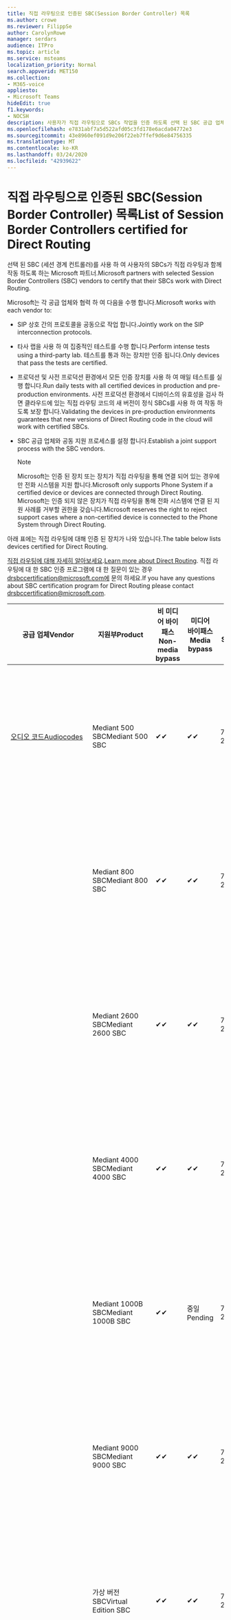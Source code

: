 ```yaml
---
title: 직접 라우팅으로 인증된 SBC(Session Border Controller) 목록
ms.author: crowe
ms.reviewer: FilippSe
author: CarolynRowe
manager: serdars
audience: ITPro
ms.topic: article
ms.service: msteams
localization_priority: Normal
search.appverid: MET150
ms.collection:
- M365-voice
appliesto:
- Microsoft Teams
hideEdit: true
f1.keywords:
- NOCSH
description: 사용자가 직접 라우팅으로 SBCs 작업을 인증 하도록 선택 된 SBC 공급 업체와의 협력 파트너.
ms.openlocfilehash: e7831abf7a5d522afd05c3fd178e6acda04772e3
ms.sourcegitcommit: 43e8960ef091d9e206f22eb7ffef9d6e84756335
ms.translationtype: MT
ms.contentlocale: ko-KR
ms.lasthandoff: 03/24/2020
ms.locfileid: "42939622"
---
```

# <a name="list-of-session-border-controllers-certified-for-direct-routing"></a><span data-ttu-id="1e2c2-103">직접 라우팅으로 인증된 SBC(Session Border Controller) 목록</span><span class="sxs-lookup"><span data-stu-id="1e2c2-103">List of Session Border Controllers certified for Direct Routing</span></span>

<span data-ttu-id="1e2c2-104">선택 된 SBC (세션 경계 컨트롤러)를 사용 하 여 사용자의 SBCs가 직접 라우팅과 함께 작동 하도록 하는 Microsoft 파트너.</span><span class="sxs-lookup"><span data-stu-id="1e2c2-104">Microsoft partners with selected Session Border Controllers (SBC) vendors to certify that their SBCs work with Direct Routing.</span></span> 

<span data-ttu-id="1e2c2-105">Microsoft는 각 공급 업체와 협력 하 여 다음을 수행 합니다.</span><span class="sxs-lookup"><span data-stu-id="1e2c2-105">Microsoft works with each vendor to:</span></span> 

- <span data-ttu-id="1e2c2-106">SIP 상호 간의 프로토콜을 공동으로 작업 합니다.</span><span class="sxs-lookup"><span data-stu-id="1e2c2-106">Jointly work on the SIP interconnection protocols.</span></span>
- <span data-ttu-id="1e2c2-107">타사 랩을 사용 하 여 집중적인 테스트를 수행 합니다.</span><span class="sxs-lookup"><span data-stu-id="1e2c2-107">Perform intense tests using a third-party lab.</span></span> <span data-ttu-id="1e2c2-108">테스트를 통과 하는 장치만 인증 됩니다.</span><span class="sxs-lookup"><span data-stu-id="1e2c2-108">Only devices that pass the tests are certified.</span></span> 
- <span data-ttu-id="1e2c2-109">프로덕션 및 사전 프로덕션 환경에서 모든 인증 장치를 사용 하 여 매일 테스트를 실행 합니다.</span><span class="sxs-lookup"><span data-stu-id="1e2c2-109">Run daily tests with all certified devices in production and pre-production environments.</span></span> <span data-ttu-id="1e2c2-110">사전 프로덕션 환경에서 디바이스의 유효성을 검사 하면 클라우드에 있는 직접 라우팅 코드의 새 버전이 정식 SBCs를 사용 하 여 작동 하도록 보장 합니다.</span><span class="sxs-lookup"><span data-stu-id="1e2c2-110">Validating the devices in pre-production environments guarantees that new versions of Direct Routing code in the cloud will work with certified SBCs.</span></span> 
- <span data-ttu-id="1e2c2-111">SBC 공급 업체와 공동 지원 프로세스를 설정 합니다.</span><span class="sxs-lookup"><span data-stu-id="1e2c2-111">Establish a joint support process with the SBC vendors.</span></span>


  > [!NOTE]
  > <span data-ttu-id="1e2c2-112">Microsoft는 인증 된 장치 또는 장치가 직접 라우팅을 통해 연결 되어 있는 경우에만 전화 시스템을 지원 합니다.</span><span class="sxs-lookup"><span data-stu-id="1e2c2-112">Microsoft only supports Phone System if a certified device or devices are connected through Direct Routing.</span></span> <span data-ttu-id="1e2c2-113">Microsoft는 인증 되지 않은 장치가 직접 라우팅을 통해 전화 시스템에 연결 된 지원 사례를 거부할 권한을 갖습니다.</span><span class="sxs-lookup"><span data-stu-id="1e2c2-113">Microsoft reserves the right to reject support cases where a non-certified device is connected to the Phone System through Direct Routing.</span></span> 

<span data-ttu-id="1e2c2-114">아래 표에는 직접 라우팅에 대해 인증 된 장치가 나와 있습니다.</span><span class="sxs-lookup"><span data-stu-id="1e2c2-114">The table below lists devices certified for Direct Routing.</span></span> 

<span data-ttu-id="1e2c2-115">[직접 라우팅에 대해 자세히 알아보세요](https://aka.ms/dr).</span><span class="sxs-lookup"><span data-stu-id="1e2c2-115">[Learn more about Direct Routing](https://aka.ms/dr).</span></span> <span data-ttu-id="1e2c2-116">직접 라우팅에 대 한 SBC 인증 프로그램에 대 한 질문이 있는 경우 drsbccertification@microsoft.com에 문의 하세요.</span><span class="sxs-lookup"><span data-stu-id="1e2c2-116">If you have any questions about SBC certification program for Direct Routing please contact drsbccertification@microsoft.com.</span></span>


|                                                       <span data-ttu-id="1e2c2-117">공급 업체</span><span class="sxs-lookup"><span data-stu-id="1e2c2-117">Vendor</span></span>                                                        |       <span data-ttu-id="1e2c2-118">지원부</span><span class="sxs-lookup"><span data-stu-id="1e2c2-118">Product</span></span>       | <span data-ttu-id="1e2c2-119">비 미디어 바이패스</span><span class="sxs-lookup"><span data-stu-id="1e2c2-119">Non-media bypass</span></span> | <span data-ttu-id="1e2c2-120">미디어 바이패스</span><span class="sxs-lookup"><span data-stu-id="1e2c2-120">Media bypass</span></span> | <span data-ttu-id="1e2c2-121">소프트웨어 버전</span><span class="sxs-lookup"><span data-stu-id="1e2c2-121">Software version</span></span> | <span data-ttu-id="1e2c2-122">E911 공급자를 사용 하 여 유효성 검사</span><span class="sxs-lookup"><span data-stu-id="1e2c2-122">Validated with E911 providers</span></span> | <span data-ttu-id="1e2c2-123">ELIN 가능</span><span class="sxs-lookup"><span data-stu-id="1e2c2-123">ELIN capable</span></span>
|---------------------------------------------------------------------------------------------------------------------|---------------------|------------------|--------------|------------------|-----------------|------------------|
| [<span data-ttu-id="1e2c2-124">오디오 코드</span><span class="sxs-lookup"><span data-stu-id="1e2c2-124">Audiocodes</span></span>](https://www.audiocodes.com/solutions-products/products/products-for-microsoft-365/direct-routing-for-microsoft-teams) |   <span data-ttu-id="1e2c2-125">Mediant 500 SBC</span><span class="sxs-lookup"><span data-stu-id="1e2c2-125">Mediant 500 SBC</span></span>   |     <span data-ttu-id="1e2c2-126">&#10004;</span><span class="sxs-lookup"><span data-stu-id="1e2c2-126">&#10004;</span></span>     |   <span data-ttu-id="1e2c2-127">&#10004;</span><span class="sxs-lookup"><span data-stu-id="1e2c2-127">&#10004;</span></span>    |  <span data-ttu-id="1e2c2-128">7.20 a. 250</span><span class="sxs-lookup"><span data-stu-id="1e2c2-128">7.20A.250</span></span>   | <ul> <li> [<span data-ttu-id="1e2c2-129">대역폭 동적 위치 라우팅</span><span class="sxs-lookup"><span data-stu-id="1e2c2-129">Bandwidth Dynamic Location Routing</span></span>](https://www.bandwidth.com/partners/microsoft-teams-direct-routing) </li> <li><span data-ttu-id="1e2c2-130">Intrado</span><span class="sxs-lookup"><span data-stu-id="1e2c2-130">Intrado ERS</span></span> </li> <li><span data-ttu-id="1e2c2-131">Intrado</span><span class="sxs-lookup"><span data-stu-id="1e2c2-131">Intrado EGW</span></span></li> <li> <span data-ttu-id="1e2c2-132">빨강 하늘 가로 이동성</span><span class="sxs-lookup"><span data-stu-id="1e2c2-132">Red Sky Horizon Mobility</span></span> </li>  </ul> |  <span data-ttu-id="1e2c2-133">&#10004;</span><span class="sxs-lookup"><span data-stu-id="1e2c2-133">&#10004;</span></span>  |
|                                                                                                                     |   <span data-ttu-id="1e2c2-134">Mediant 800 SBC</span><span class="sxs-lookup"><span data-stu-id="1e2c2-134">Mediant 800 SBC</span></span>   |     <span data-ttu-id="1e2c2-135">&#10004;</span><span class="sxs-lookup"><span data-stu-id="1e2c2-135">&#10004;</span></span>     |   <span data-ttu-id="1e2c2-136">&#10004;</span><span class="sxs-lookup"><span data-stu-id="1e2c2-136">&#10004;</span></span>     |  <span data-ttu-id="1e2c2-137">7.20 a. 250</span><span class="sxs-lookup"><span data-stu-id="1e2c2-137">7.20A.250</span></span>   | <ul> <li> [<span data-ttu-id="1e2c2-138">대역폭 동적 위치 라우팅</span><span class="sxs-lookup"><span data-stu-id="1e2c2-138">Bandwidth Dynamic Location Routing</span></span>](https://www.bandwidth.com/partners/microsoft-teams-direct-routing) </li> <li><span data-ttu-id="1e2c2-139">Intrado</span><span class="sxs-lookup"><span data-stu-id="1e2c2-139">Intrado ERS</span></span> </li> <li><span data-ttu-id="1e2c2-140">Intrado</span><span class="sxs-lookup"><span data-stu-id="1e2c2-140">Intrado EGW</span></span></li> <li> <span data-ttu-id="1e2c2-141">빨강 하늘 가로 이동성</span><span class="sxs-lookup"><span data-stu-id="1e2c2-141">Red Sky Horizon Mobility</span></span> </li>  </ul>  |  <span data-ttu-id="1e2c2-142">&#10004;</span><span class="sxs-lookup"><span data-stu-id="1e2c2-142">&#10004;</span></span>  |
|                                                                                                                     |  <span data-ttu-id="1e2c2-143">Mediant 2600 SBC</span><span class="sxs-lookup"><span data-stu-id="1e2c2-143">Mediant 2600 SBC</span></span>   |     <span data-ttu-id="1e2c2-144">&#10004;</span><span class="sxs-lookup"><span data-stu-id="1e2c2-144">&#10004;</span></span>     |   <span data-ttu-id="1e2c2-145">&#10004;</span><span class="sxs-lookup"><span data-stu-id="1e2c2-145">&#10004;</span></span>    |  <span data-ttu-id="1e2c2-146">7.20 a. 250</span><span class="sxs-lookup"><span data-stu-id="1e2c2-146">7.20A.250</span></span>   |   <ul> <li> [<span data-ttu-id="1e2c2-147">대역폭 동적 위치 라우팅</span><span class="sxs-lookup"><span data-stu-id="1e2c2-147">Bandwidth Dynamic Location Routing</span></span>](https://www.bandwidth.com/partners/microsoft-teams-direct-routing) </li> <li><span data-ttu-id="1e2c2-148">Intrado</span><span class="sxs-lookup"><span data-stu-id="1e2c2-148">Intrado ERS</span></span> </li> <li><span data-ttu-id="1e2c2-149">Intrado</span><span class="sxs-lookup"><span data-stu-id="1e2c2-149">Intrado EGW</span></span></li> <li> <span data-ttu-id="1e2c2-150">빨강 하늘 가로 이동성</span><span class="sxs-lookup"><span data-stu-id="1e2c2-150">Red Sky Horizon Mobility</span></span> </li>  </ul>  |  <span data-ttu-id="1e2c2-151">&#10004;</span><span class="sxs-lookup"><span data-stu-id="1e2c2-151">&#10004;</span></span>  |    
|                                                                                                                     |  <span data-ttu-id="1e2c2-152">Mediant 4000 SBC</span><span class="sxs-lookup"><span data-stu-id="1e2c2-152">Mediant 4000 SBC</span></span>   |     <span data-ttu-id="1e2c2-153">&#10004;</span><span class="sxs-lookup"><span data-stu-id="1e2c2-153">&#10004;</span></span>     |   <span data-ttu-id="1e2c2-154">&#10004;</span><span class="sxs-lookup"><span data-stu-id="1e2c2-154">&#10004;</span></span>     |  <span data-ttu-id="1e2c2-155">7.20 a. 250</span><span class="sxs-lookup"><span data-stu-id="1e2c2-155">7.20A.250</span></span>   |  <ul> <li> [<span data-ttu-id="1e2c2-156">대역폭 동적 위치 라우팅</span><span class="sxs-lookup"><span data-stu-id="1e2c2-156">Bandwidth Dynamic Location Routing</span></span>](https://www.bandwidth.com/partners/microsoft-teams-direct-routing) </li> <li><span data-ttu-id="1e2c2-157">Intrado</span><span class="sxs-lookup"><span data-stu-id="1e2c2-157">Intrado ERS</span></span> </li> <li><span data-ttu-id="1e2c2-158">Intrado</span><span class="sxs-lookup"><span data-stu-id="1e2c2-158">Intrado EGW</span></span></li> <li> <span data-ttu-id="1e2c2-159">빨강 하늘 가로 이동성</span><span class="sxs-lookup"><span data-stu-id="1e2c2-159">Red Sky Horizon Mobility</span></span> </li>  </ul>  |  <span data-ttu-id="1e2c2-160">&#10004;</span><span class="sxs-lookup"><span data-stu-id="1e2c2-160">&#10004;</span></span>  |    
|                                                                                                                     | <span data-ttu-id="1e2c2-161">Mediant 1000B SBC</span><span class="sxs-lookup"><span data-stu-id="1e2c2-161">Mediant 1000B  SBC</span></span>  |     <span data-ttu-id="1e2c2-162">&#10004;</span><span class="sxs-lookup"><span data-stu-id="1e2c2-162">&#10004;</span></span>     |   <span data-ttu-id="1e2c2-163">중일</span><span class="sxs-lookup"><span data-stu-id="1e2c2-163">Pending</span></span>     |  <span data-ttu-id="1e2c2-164">7.20 a. 250</span><span class="sxs-lookup"><span data-stu-id="1e2c2-164">7.20A.250</span></span>  |  <ul> <li> [<span data-ttu-id="1e2c2-165">대역폭 동적 위치 라우팅</span><span class="sxs-lookup"><span data-stu-id="1e2c2-165">Bandwidth Dynamic Location Routing</span></span>](https://www.bandwidth.com/partners/microsoft-teams-direct-routing) </li> <li><span data-ttu-id="1e2c2-166">Intrado</span><span class="sxs-lookup"><span data-stu-id="1e2c2-166">Intrado ERS</span></span> </li> <li><span data-ttu-id="1e2c2-167">Intrado</span><span class="sxs-lookup"><span data-stu-id="1e2c2-167">Intrado EGW</span></span></li> <li> <span data-ttu-id="1e2c2-168">빨강 하늘 가로 이동성</span><span class="sxs-lookup"><span data-stu-id="1e2c2-168">Red Sky Horizon Mobility</span></span> </li>  </ul>  |  <span data-ttu-id="1e2c2-169">&#10004;</span><span class="sxs-lookup"><span data-stu-id="1e2c2-169">&#10004;</span></span>  |    
|                                                                                                                     | <span data-ttu-id="1e2c2-170">Mediant 9000 SBC</span><span class="sxs-lookup"><span data-stu-id="1e2c2-170">Mediant 9000  SBC</span></span>  |     <span data-ttu-id="1e2c2-171">&#10004;</span><span class="sxs-lookup"><span data-stu-id="1e2c2-171">&#10004;</span></span>     |   <span data-ttu-id="1e2c2-172">&#10004;</span><span class="sxs-lookup"><span data-stu-id="1e2c2-172">&#10004;</span></span>     |  <span data-ttu-id="1e2c2-173">7.20 a. 250</span><span class="sxs-lookup"><span data-stu-id="1e2c2-173">7.20A.250</span></span>   | <ul> <li> [<span data-ttu-id="1e2c2-174">대역폭 동적 위치 라우팅</span><span class="sxs-lookup"><span data-stu-id="1e2c2-174">Bandwidth Dynamic Location Routing</span></span>](https://www.bandwidth.com/partners/microsoft-teams-direct-routing) </li> <li><span data-ttu-id="1e2c2-175">Intrado</span><span class="sxs-lookup"><span data-stu-id="1e2c2-175">Intrado ERS</span></span> </li> <li><span data-ttu-id="1e2c2-176">Intrado</span><span class="sxs-lookup"><span data-stu-id="1e2c2-176">Intrado EGW</span></span></li> <li> <span data-ttu-id="1e2c2-177">빨강 하늘 가로 이동성</span><span class="sxs-lookup"><span data-stu-id="1e2c2-177">Red Sky Horizon Mobility</span></span> </li>  </ul>    |  <span data-ttu-id="1e2c2-178">&#10004;</span><span class="sxs-lookup"><span data-stu-id="1e2c2-178">&#10004;</span></span>  |                                                                       
|                                                                                                                     | <span data-ttu-id="1e2c2-179">가상 버전 SBC</span><span class="sxs-lookup"><span data-stu-id="1e2c2-179">Virtual Edition SBC</span></span> |     <span data-ttu-id="1e2c2-180">&#10004;</span><span class="sxs-lookup"><span data-stu-id="1e2c2-180">&#10004;</span></span>     |   <span data-ttu-id="1e2c2-181">&#10004;</span><span class="sxs-lookup"><span data-stu-id="1e2c2-181">&#10004;</span></span>     |  <span data-ttu-id="1e2c2-182">7.20 a. 250</span><span class="sxs-lookup"><span data-stu-id="1e2c2-182">7.20A.250</span></span> |  <ul> <li> [<span data-ttu-id="1e2c2-183">대역폭 동적 위치 라우팅</span><span class="sxs-lookup"><span data-stu-id="1e2c2-183">Bandwidth Dynamic Location Routing</span></span>](https://www.bandwidth.com/partners/microsoft-teams-direct-routing) </li> <li><span data-ttu-id="1e2c2-184">Intrado</span><span class="sxs-lookup"><span data-stu-id="1e2c2-184">Intrado ERS</span></span> </li> <li><span data-ttu-id="1e2c2-185">Intrado</span><span class="sxs-lookup"><span data-stu-id="1e2c2-185">Intrado EGW</span></span></li> <li> <span data-ttu-id="1e2c2-186">빨강 하늘 가로 이동성</span><span class="sxs-lookup"><span data-stu-id="1e2c2-186">Red Sky Horizon Mobility</span></span> </li>  </ul>   |  <span data-ttu-id="1e2c2-187">&#10004;</span><span class="sxs-lookup"><span data-stu-id="1e2c2-187">&#10004;</span></span>  |    
|  [<span data-ttu-id="1e2c2-188">리본 통신</span><span class="sxs-lookup"><span data-stu-id="1e2c2-188">Ribbon Communications</span></span>](https://ribboncommunications.com/solutions/enterprise-solutions/microsoft-skype-business)  |      <span data-ttu-id="1e2c2-189">SBC 5110</span><span class="sxs-lookup"><span data-stu-id="1e2c2-189">SBC 5110</span></span>       |     <span data-ttu-id="1e2c2-190">&#10004;</span><span class="sxs-lookup"><span data-stu-id="1e2c2-190">&#10004;</span></span>     |   <span data-ttu-id="1e2c2-191">&#10004;</span><span class="sxs-lookup"><span data-stu-id="1e2c2-191">&#10004;</span></span>    |       <span data-ttu-id="1e2c2-192">7.2</span><span class="sxs-lookup"><span data-stu-id="1e2c2-192">7.2</span></span>       | <ul> <li> [<span data-ttu-id="1e2c2-193">대역폭 동적 위치 라우팅</span><span class="sxs-lookup"><span data-stu-id="1e2c2-193">Bandwidth Dynamic Location Routing</span></span>](https://www.bandwidth.com/partners/microsoft-teams-direct-routing) </li> <li><span data-ttu-id="1e2c2-194">Intrado</span><span class="sxs-lookup"><span data-stu-id="1e2c2-194">Intrado ERS</span></span> </li> <li><span data-ttu-id="1e2c2-195">Intrado</span><span class="sxs-lookup"><span data-stu-id="1e2c2-195">Intrado EGW</span></span></li> <li> <span data-ttu-id="1e2c2-196">빨강 하늘 가로 이동성</span><span class="sxs-lookup"><span data-stu-id="1e2c2-196">Red Sky Horizon Mobility</span></span> </li>  </ul> |    |    
|                                                                                                                     |      <span data-ttu-id="1e2c2-197">SBC 5210</span><span class="sxs-lookup"><span data-stu-id="1e2c2-197">SBC 5210</span></span>       |     <span data-ttu-id="1e2c2-198">&#10004;</span><span class="sxs-lookup"><span data-stu-id="1e2c2-198">&#10004;</span></span>     |  <span data-ttu-id="1e2c2-199">&#10004;</span><span class="sxs-lookup"><span data-stu-id="1e2c2-199">&#10004;</span></span>    |       <span data-ttu-id="1e2c2-200">7.2</span><span class="sxs-lookup"><span data-stu-id="1e2c2-200">7.2</span></span>       |  <ul> <li> [<span data-ttu-id="1e2c2-201">대역폭 동적 위치 라우팅</span><span class="sxs-lookup"><span data-stu-id="1e2c2-201">Bandwidth Dynamic Location Routing</span></span>](https://www.bandwidth.com/partners/microsoft-teams-direct-routing) </li> <li><span data-ttu-id="1e2c2-202">Intrado</span><span class="sxs-lookup"><span data-stu-id="1e2c2-202">Intrado ERS</span></span> </li> <li><span data-ttu-id="1e2c2-203">Intrado</span><span class="sxs-lookup"><span data-stu-id="1e2c2-203">Intrado EGW</span></span></li> <li> <span data-ttu-id="1e2c2-204">빨강 하늘 가로 이동성</span><span class="sxs-lookup"><span data-stu-id="1e2c2-204">Red Sky Horizon Mobility</span></span> </li> </ul> |    |    
|                                                                                                                     |      <span data-ttu-id="1e2c2-205">SBC 5400</span><span class="sxs-lookup"><span data-stu-id="1e2c2-205">SBC 5400</span></span>       |     <span data-ttu-id="1e2c2-206">&#10004;</span><span class="sxs-lookup"><span data-stu-id="1e2c2-206">&#10004;</span></span>     |   <span data-ttu-id="1e2c2-207">&#10004;</span><span class="sxs-lookup"><span data-stu-id="1e2c2-207">&#10004;</span></span>   |       <span data-ttu-id="1e2c2-208">7.2</span><span class="sxs-lookup"><span data-stu-id="1e2c2-208">7.2</span></span>       |  <ul> <li> [<span data-ttu-id="1e2c2-209">대역폭 동적 위치 라우팅</span><span class="sxs-lookup"><span data-stu-id="1e2c2-209">Bandwidth Dynamic Location Routing</span></span>](https://www.bandwidth.com/partners/microsoft-teams-direct-routing) </li><li><span data-ttu-id="1e2c2-210">Intrado</span><span class="sxs-lookup"><span data-stu-id="1e2c2-210">Intrado ERS</span></span> </li> <li><span data-ttu-id="1e2c2-211">Intrado</span><span class="sxs-lookup"><span data-stu-id="1e2c2-211">Intrado EGW</span></span></li> <li> <span data-ttu-id="1e2c2-212">빨강 하늘 가로 이동성</span><span class="sxs-lookup"><span data-stu-id="1e2c2-212">Red Sky Horizon Mobility</span></span> </li> </ul>  ||    
|                                                                                                                     |      <span data-ttu-id="1e2c2-213">SBC 7000</span><span class="sxs-lookup"><span data-stu-id="1e2c2-213">SBC 7000</span></span>       |     <span data-ttu-id="1e2c2-214">&#10004;</span><span class="sxs-lookup"><span data-stu-id="1e2c2-214">&#10004;</span></span>     |   <span data-ttu-id="1e2c2-215">&#10004;</span><span class="sxs-lookup"><span data-stu-id="1e2c2-215">&#10004;</span></span>    |       <span data-ttu-id="1e2c2-216">7.2</span><span class="sxs-lookup"><span data-stu-id="1e2c2-216">7.2</span></span>       |   <ul> <li> [<span data-ttu-id="1e2c2-217">대역폭 동적 위치 라우팅</span><span class="sxs-lookup"><span data-stu-id="1e2c2-217">Bandwidth Dynamic Location Routing</span></span>](https://www.bandwidth.com/partners/microsoft-teams-direct-routing) </li> <li><span data-ttu-id="1e2c2-218">Intrado</span><span class="sxs-lookup"><span data-stu-id="1e2c2-218">Intrado ERS</span></span> </li> <li><span data-ttu-id="1e2c2-219">Intrado</span><span class="sxs-lookup"><span data-stu-id="1e2c2-219">Intrado EGW</span></span></li> <li> <span data-ttu-id="1e2c2-220">빨강 하늘 가로 이동성</span><span class="sxs-lookup"><span data-stu-id="1e2c2-220">Red Sky Horizon Mobility</span></span> </li> </ul> |  |    
|                                                                                                                     |       <span data-ttu-id="1e2c2-221">SBC SWe</span><span class="sxs-lookup"><span data-stu-id="1e2c2-221">SBC SWe</span></span>       |     <span data-ttu-id="1e2c2-222">&#10004;</span><span class="sxs-lookup"><span data-stu-id="1e2c2-222">&#10004;</span></span>     |   <span data-ttu-id="1e2c2-223">&#10004;</span><span class="sxs-lookup"><span data-stu-id="1e2c2-223">&#10004;</span></span>   |       <span data-ttu-id="1e2c2-224">7.2</span><span class="sxs-lookup"><span data-stu-id="1e2c2-224">7.2</span></span>       |   <ul> <li> [<span data-ttu-id="1e2c2-225">대역폭 동적 위치 라우팅</span><span class="sxs-lookup"><span data-stu-id="1e2c2-225">Bandwidth Dynamic Location Routing</span></span>](https://www.bandwidth.com/partners/microsoft-teams-direct-routing) </li> <li><span data-ttu-id="1e2c2-226">Intrado</span><span class="sxs-lookup"><span data-stu-id="1e2c2-226">Intrado ERS</span></span> </li> <li><span data-ttu-id="1e2c2-227">Intrado</span><span class="sxs-lookup"><span data-stu-id="1e2c2-227">Intrado EGW</span></span></li> <li> <span data-ttu-id="1e2c2-228">빨강 하늘 가로 이동성</span><span class="sxs-lookup"><span data-stu-id="1e2c2-228">Red Sky Horizon Mobility</span></span> </li> </ul> |    |    
|                                                                                                                     |      <span data-ttu-id="1e2c2-229">SBC 1000</span><span class="sxs-lookup"><span data-stu-id="1e2c2-229">SBC 1000</span></span>       |     <span data-ttu-id="1e2c2-230">&#10004;</span><span class="sxs-lookup"><span data-stu-id="1e2c2-230">&#10004;</span></span>     |   <span data-ttu-id="1e2c2-231">&#10004;</span><span class="sxs-lookup"><span data-stu-id="1e2c2-231">&#10004;</span></span>    |      <span data-ttu-id="1e2c2-232">8.0.3 (빌드 537)</span><span class="sxs-lookup"><span data-stu-id="1e2c2-232">8.0.3 (build 537)</span></span>     |  <ul> <li> [<span data-ttu-id="1e2c2-233">대역폭 동적 위치 라우팅</span><span class="sxs-lookup"><span data-stu-id="1e2c2-233">Bandwidth Dynamic Location Routing</span></span>](https://www.bandwidth.com/partners/microsoft-teams-direct-routing) </li> <li> <span data-ttu-id="1e2c2-234">Intrado</span><span class="sxs-lookup"><span data-stu-id="1e2c2-234">Intrado ERS</span></span> </li> <li><span data-ttu-id="1e2c2-235">Intrado</span><span class="sxs-lookup"><span data-stu-id="1e2c2-235">Intrado EGW</span></span> </li> <li> <span data-ttu-id="1e2c2-236">빨강 하늘 가로 이동성</span><span class="sxs-lookup"><span data-stu-id="1e2c2-236">Red Sky Horizon Mobility</span></span> </li> </ul>   |  <span data-ttu-id="1e2c2-237">&#10004;</span><span class="sxs-lookup"><span data-stu-id="1e2c2-237">&#10004;</span></span>   |    
|                                                                                                                     |      <span data-ttu-id="1e2c2-238">SBC 2000</span><span class="sxs-lookup"><span data-stu-id="1e2c2-238">SBC 2000</span></span>       |     <span data-ttu-id="1e2c2-239">&#10004;</span><span class="sxs-lookup"><span data-stu-id="1e2c2-239">&#10004;</span></span>     |   <span data-ttu-id="1e2c2-240">&#10004;</span><span class="sxs-lookup"><span data-stu-id="1e2c2-240">&#10004;</span></span>   |     <span data-ttu-id="1e2c2-241">8.0.3 (빌드 537)</span><span class="sxs-lookup"><span data-stu-id="1e2c2-241">8.0.3 (build 537)</span></span>     |  <ul> <li>[<span data-ttu-id="1e2c2-242">대역폭 동적 위치 라우팅</span><span class="sxs-lookup"><span data-stu-id="1e2c2-242">Bandwidth Dynamic Location Routing</span></span>](https://www.bandwidth.com/partners/microsoft-teams-direct-routing) </li> <li> <span data-ttu-id="1e2c2-243">Intrado</span><span class="sxs-lookup"><span data-stu-id="1e2c2-243">Intrado ERS</span></span> </li> <li><span data-ttu-id="1e2c2-244">Intrado</span><span class="sxs-lookup"><span data-stu-id="1e2c2-244">Intrado EGW</span></span> </li> <li> <span data-ttu-id="1e2c2-245">빨강 하늘 가로 이동성</span><span class="sxs-lookup"><span data-stu-id="1e2c2-245">Red Sky Horizon Mobility</span></span> </li> </ul>   |     <span data-ttu-id="1e2c2-246">&#10004;</span><span class="sxs-lookup"><span data-stu-id="1e2c2-246">&#10004;</span></span>     |    
|                                                                                                                     |    <span data-ttu-id="1e2c2-247">SBC SWe Lite</span><span class="sxs-lookup"><span data-stu-id="1e2c2-247">SBC SWe Lite</span></span>     |     <span data-ttu-id="1e2c2-248">&#10004;</span><span class="sxs-lookup"><span data-stu-id="1e2c2-248">&#10004;</span></span>     |  <span data-ttu-id="1e2c2-249">&#10004;</span><span class="sxs-lookup"><span data-stu-id="1e2c2-249">&#10004;</span></span>    |      <span data-ttu-id="1e2c2-250">8.0.3 (빌드 216)</span><span class="sxs-lookup"><span data-stu-id="1e2c2-250">8.0.3 (build 216)</span></span>    |  <ul> <li> [<span data-ttu-id="1e2c2-251">대역폭 동적 위치 라우팅</span><span class="sxs-lookup"><span data-stu-id="1e2c2-251">Bandwidth Dynamic Location Routing</span></span>](https://www.bandwidth.com/partners/microsoft-teams-direct-routing) </li> <li> <span data-ttu-id="1e2c2-252">Intrado</span><span class="sxs-lookup"><span data-stu-id="1e2c2-252">Intrado ERS</span></span> </li> <li><span data-ttu-id="1e2c2-253">Intrado</span><span class="sxs-lookup"><span data-stu-id="1e2c2-253">Intrado EGW</span></span> </li> <li> <span data-ttu-id="1e2c2-254">빨강 하늘 가로 이동성</span><span class="sxs-lookup"><span data-stu-id="1e2c2-254">Red Sky Horizon Mobility</span></span> </li> </ul>    |     <span data-ttu-id="1e2c2-255">&#10004;</span><span class="sxs-lookup"><span data-stu-id="1e2c2-255">&#10004;</span></span>     |   
| | <span data-ttu-id="1e2c2-256">EdgeMarc 시리즈</span><span class="sxs-lookup"><span data-stu-id="1e2c2-256">EdgeMarc Series</span></span> |  <span data-ttu-id="1e2c2-257">&#10004;</span><span class="sxs-lookup"><span data-stu-id="1e2c2-257">&#10004;</span></span> | | <span data-ttu-id="1e2c2-258">15.6.1</span><span class="sxs-lookup"><span data-stu-id="1e2c2-258">15.6.1</span></span> | 
|                     [<span data-ttu-id="1e2c2-259">Thinktel</span><span class="sxs-lookup"><span data-stu-id="1e2c2-259">Thinktel</span></span>](https://www.thinktel.ca/services/think-365/think-365-overview/)                      |    <span data-ttu-id="1e2c2-260">생각 365 SBC</span><span class="sxs-lookup"><span data-stu-id="1e2c2-260">Think 365 SBC</span></span>    |     <span data-ttu-id="1e2c2-261">&#10004;</span><span class="sxs-lookup"><span data-stu-id="1e2c2-261">&#10004;</span></span>     |        <span data-ttu-id="1e2c2-262">중일</span><span class="sxs-lookup"><span data-stu-id="1e2c2-262">Pending</span></span>   |       <span data-ttu-id="1e2c2-263">1.4</span><span class="sxs-lookup"><span data-stu-id="1e2c2-263">1.4</span></span>       |     |    |    
|                     [<span data-ttu-id="1e2c2-264">Oracle</span><span class="sxs-lookup"><span data-stu-id="1e2c2-264">Oracle</span></span>](https://www.oracle.com/industries/communications/enterprise-session-border-controller/microsoft.html)                      |    <span data-ttu-id="1e2c2-265">AP 1100</span><span class="sxs-lookup"><span data-stu-id="1e2c2-265">AP 1100</span></span>      |    <span data-ttu-id="1e2c2-266">&#10004;</span><span class="sxs-lookup"><span data-stu-id="1e2c2-266">&#10004;</span></span>     |    <span data-ttu-id="1e2c2-267">&#10004;</span><span class="sxs-lookup"><span data-stu-id="1e2c2-267">&#10004;</span></span>    |   <span data-ttu-id="1e2c2-268">8.3.0.0.1</span><span class="sxs-lookup"><span data-stu-id="1e2c2-268">8.3.0.0.1</span></span> |   <ul> <li> [<span data-ttu-id="1e2c2-269">대역폭 동적 위치 라우팅</span><span class="sxs-lookup"><span data-stu-id="1e2c2-269">Bandwidth Dynamic Location Routing</span></span>](https://www.bandwidth.com/partners/microsoft-teams-direct-routing) </li> <li><span data-ttu-id="1e2c2-270">Intrado</span><span class="sxs-lookup"><span data-stu-id="1e2c2-270">Intrado ERS</span></span> </li> <li><span data-ttu-id="1e2c2-271">Intrado</span><span class="sxs-lookup"><span data-stu-id="1e2c2-271">Intrado EGW</span></span></li> <li> <span data-ttu-id="1e2c2-272">빨강 하늘 가로 이동성</span><span class="sxs-lookup"><span data-stu-id="1e2c2-272">Red Sky Horizon Mobility</span></span> </li>  </ul>   |  <span data-ttu-id="1e2c2-273">&#10004;</span><span class="sxs-lookup"><span data-stu-id="1e2c2-273">&#10004;</span></span>  |    
|                                                                                                                    |    <span data-ttu-id="1e2c2-274">AP 3900</span><span class="sxs-lookup"><span data-stu-id="1e2c2-274">AP 3900</span></span>           |    <span data-ttu-id="1e2c2-275">&#10004;</span><span class="sxs-lookup"><span data-stu-id="1e2c2-275">&#10004;</span></span>     |    <span data-ttu-id="1e2c2-276">&#10004;</span><span class="sxs-lookup"><span data-stu-id="1e2c2-276">&#10004;</span></span>   |   <span data-ttu-id="1e2c2-277">8.3.0.0.1</span><span class="sxs-lookup"><span data-stu-id="1e2c2-277">8.3.0.0.1</span></span>  |  <ul> <li> [<span data-ttu-id="1e2c2-278">대역폭 동적 위치 라우팅</span><span class="sxs-lookup"><span data-stu-id="1e2c2-278">Bandwidth Dynamic Location Routing</span></span>](https://www.bandwidth.com/partners/microsoft-teams-direct-routing) </li> <li><span data-ttu-id="1e2c2-279">Intrado</span><span class="sxs-lookup"><span data-stu-id="1e2c2-279">Intrado ERS</span></span> </li> <li><span data-ttu-id="1e2c2-280">Intrado</span><span class="sxs-lookup"><span data-stu-id="1e2c2-280">Intrado EGW</span></span></li> <li> <span data-ttu-id="1e2c2-281">빨강 하늘 가로 이동성</span><span class="sxs-lookup"><span data-stu-id="1e2c2-281">Red Sky Horizon Mobility</span></span> </li>  </ul>  |  <span data-ttu-id="1e2c2-282">&#10004;</span><span class="sxs-lookup"><span data-stu-id="1e2c2-282">&#10004;</span></span>  |    
|                                                                                                                    |      <span data-ttu-id="1e2c2-283">AP 4600</span><span class="sxs-lookup"><span data-stu-id="1e2c2-283">AP 4600</span></span>         |    <span data-ttu-id="1e2c2-284">&#10004;</span><span class="sxs-lookup"><span data-stu-id="1e2c2-284">&#10004;</span></span>   |    <span data-ttu-id="1e2c2-285">&#10004;</span><span class="sxs-lookup"><span data-stu-id="1e2c2-285">&#10004;</span></span>     |     <span data-ttu-id="1e2c2-286">8.3.0.0.1</span><span class="sxs-lookup"><span data-stu-id="1e2c2-286">8.3.0.0.1</span></span>  |  <ul> <li> [<span data-ttu-id="1e2c2-287">대역폭 동적 위치 라우팅</span><span class="sxs-lookup"><span data-stu-id="1e2c2-287">Bandwidth Dynamic Location Routing</span></span>](https://www.bandwidth.com/partners/microsoft-teams-direct-routing) </li> <li><span data-ttu-id="1e2c2-288">Intrado</span><span class="sxs-lookup"><span data-stu-id="1e2c2-288">Intrado ERS</span></span> </li> <li><span data-ttu-id="1e2c2-289">Intrado</span><span class="sxs-lookup"><span data-stu-id="1e2c2-289">Intrado EGW</span></span></li> <li> <span data-ttu-id="1e2c2-290">빨강 하늘 가로 이동성</span><span class="sxs-lookup"><span data-stu-id="1e2c2-290">Red Sky Horizon Mobility</span></span> </li>  </ul>  |  <span data-ttu-id="1e2c2-291">&#10004;</span><span class="sxs-lookup"><span data-stu-id="1e2c2-291">&#10004;</span></span>  |    
|                                                                                                                    |      <span data-ttu-id="1e2c2-292">AP 6300</span><span class="sxs-lookup"><span data-stu-id="1e2c2-292">AP 6300</span></span>         |    <span data-ttu-id="1e2c2-293">&#10004;</span><span class="sxs-lookup"><span data-stu-id="1e2c2-293">&#10004;</span></span>   |    <span data-ttu-id="1e2c2-294">&#10004;</span><span class="sxs-lookup"><span data-stu-id="1e2c2-294">&#10004;</span></span>     |     <span data-ttu-id="1e2c2-295">8.3.0.0.1</span><span class="sxs-lookup"><span data-stu-id="1e2c2-295">8.3.0.0.1</span></span>  |  <ul> <li> [<span data-ttu-id="1e2c2-296">대역폭 동적 위치 라우팅</span><span class="sxs-lookup"><span data-stu-id="1e2c2-296">Bandwidth Dynamic Location Routing</span></span>](https://www.bandwidth.com/partners/microsoft-teams-direct-routing) </li> <li><span data-ttu-id="1e2c2-297">Intrado</span><span class="sxs-lookup"><span data-stu-id="1e2c2-297">Intrado ERS</span></span> </li> <li><span data-ttu-id="1e2c2-298">Intrado</span><span class="sxs-lookup"><span data-stu-id="1e2c2-298">Intrado EGW</span></span></li> <li> <span data-ttu-id="1e2c2-299">빨강 하늘 가로 이동성</span><span class="sxs-lookup"><span data-stu-id="1e2c2-299">Red Sky Horizon Mobility</span></span> </li>  </ul>   |  <span data-ttu-id="1e2c2-300">&#10004;</span><span class="sxs-lookup"><span data-stu-id="1e2c2-300">&#10004;</span></span>  |    
|                                                                                                                   |      <span data-ttu-id="1e2c2-301">AP 6350</span><span class="sxs-lookup"><span data-stu-id="1e2c2-301">AP 6350</span></span>           |    <span data-ttu-id="1e2c2-302">&#10004;</span><span class="sxs-lookup"><span data-stu-id="1e2c2-302">&#10004;</span></span>   |    <span data-ttu-id="1e2c2-303">&#10004;</span><span class="sxs-lookup"><span data-stu-id="1e2c2-303">&#10004;</span></span>    |     <span data-ttu-id="1e2c2-304">8.3.0.0.1</span><span class="sxs-lookup"><span data-stu-id="1e2c2-304">8.3.0.0.1</span></span>  |   <ul> <li> [<span data-ttu-id="1e2c2-305">대역폭 동적 위치 라우팅</span><span class="sxs-lookup"><span data-stu-id="1e2c2-305">Bandwidth Dynamic Location Routing</span></span>](https://www.bandwidth.com/partners/microsoft-teams-direct-routing) </li> <li><span data-ttu-id="1e2c2-306">Intrado</span><span class="sxs-lookup"><span data-stu-id="1e2c2-306">Intrado ERS</span></span> </li> <li><span data-ttu-id="1e2c2-307">Intrado</span><span class="sxs-lookup"><span data-stu-id="1e2c2-307">Intrado EGW</span></span></li> <li> <span data-ttu-id="1e2c2-308">빨강 하늘 가로 이동성</span><span class="sxs-lookup"><span data-stu-id="1e2c2-308">Red Sky Horizon Mobility</span></span> </li>  </ul>  |  <span data-ttu-id="1e2c2-309">&#10004;</span><span class="sxs-lookup"><span data-stu-id="1e2c2-309">&#10004;</span></span>  |                                            
|                                                                                                                    |      <span data-ttu-id="1e2c2-310">VME</span><span class="sxs-lookup"><span data-stu-id="1e2c2-310">VME</span></span>           |    <span data-ttu-id="1e2c2-311">&#10004;</span><span class="sxs-lookup"><span data-stu-id="1e2c2-311">&#10004;</span></span>    |    <span data-ttu-id="1e2c2-312">&#10004;</span><span class="sxs-lookup"><span data-stu-id="1e2c2-312">&#10004;</span></span>    |     <span data-ttu-id="1e2c2-313">8.3.0.0.1</span><span class="sxs-lookup"><span data-stu-id="1e2c2-313">8.3.0.0.1</span></span>   |   <ul> <li> [<span data-ttu-id="1e2c2-314">대역폭 동적 위치 라우팅</span><span class="sxs-lookup"><span data-stu-id="1e2c2-314">Bandwidth Dynamic Location Routing</span></span>](https://www.bandwidth.com/partners/microsoft-teams-direct-routing) </li> <li><span data-ttu-id="1e2c2-315">Intrado</span><span class="sxs-lookup"><span data-stu-id="1e2c2-315">Intrado ERS</span></span> </li> <li><span data-ttu-id="1e2c2-316">Intrado</span><span class="sxs-lookup"><span data-stu-id="1e2c2-316">Intrado EGW</span></span></li> <li> <span data-ttu-id="1e2c2-317">빨강 하늘 가로 이동성</span><span class="sxs-lookup"><span data-stu-id="1e2c2-317">Red Sky Horizon Mobility</span></span> </li>  </ul>  |  <span data-ttu-id="1e2c2-318">&#10004;</span><span class="sxs-lookup"><span data-stu-id="1e2c2-318">&#10004;</span></span>  |    
|                     [<span data-ttu-id="1e2c2-319">TE-시스템</span><span class="sxs-lookup"><span data-stu-id="1e2c2-319">TE-SYSTEMS</span></span>](https://www.anynode.de/anynode-and-microsoft-teams/)                               |     <span data-ttu-id="1e2c2-320">anynode</span><span class="sxs-lookup"><span data-stu-id="1e2c2-320">anynode</span></span>         |     <span data-ttu-id="1e2c2-321">&#10004;</span><span class="sxs-lookup"><span data-stu-id="1e2c2-321">&#10004;</span></span>   |  <span data-ttu-id="1e2c2-322">&#10004;</span><span class="sxs-lookup"><span data-stu-id="1e2c2-322">&#10004;</span></span>   |      <span data-ttu-id="1e2c2-323">3.16.2</span><span class="sxs-lookup"><span data-stu-id="1e2c2-323">3.16.2</span></span>      |     |    |    
|                     [<span data-ttu-id="1e2c2-324">Metaswitch</span><span class="sxs-lookup"><span data-stu-id="1e2c2-324">Metaswitch</span></span>](https://www.metaswitch.com/products/core-network/perimeta-sbc)                               |     <span data-ttu-id="1e2c2-325">Perimeta SBC</span><span class="sxs-lookup"><span data-stu-id="1e2c2-325">Perimeta SBC</span></span>        |     <span data-ttu-id="1e2c2-326">&#10004;</span><span class="sxs-lookup"><span data-stu-id="1e2c2-326">&#10004;</span></span>   |  |      <span data-ttu-id="1e2c2-327">4.7</span><span class="sxs-lookup"><span data-stu-id="1e2c2-327">4.7</span></span>      |     |    |    

<span data-ttu-id="1e2c2-328">다음 표에는 직접 라우팅 및 아날로그 장치 간의 상호 운용성을 확인 하는 장치가 나와 있습니다.</span><span class="sxs-lookup"><span data-stu-id="1e2c2-328">The following table lists devices that are verified for interoperability between Direct Routing and Analog Devices.</span></span>

|                                                       <span data-ttu-id="1e2c2-329">공급 업체</span><span class="sxs-lookup"><span data-stu-id="1e2c2-329">Vendor</span></span>                                                        |       <span data-ttu-id="1e2c2-330">지원부</span><span class="sxs-lookup"><span data-stu-id="1e2c2-330">Product</span></span>       | <span data-ttu-id="1e2c2-331">유효한</span><span class="sxs-lookup"><span data-stu-id="1e2c2-331">Verified</span></span>
|---------------------------------------------------------------------------------------------------------------------|---------------------|------------------|
| [<span data-ttu-id="1e2c2-332">오디오 코드</span><span class="sxs-lookup"><span data-stu-id="1e2c2-332">Audiocodes</span></span>](https://www.audiocodes.com/solutions-products/products/products-for-microsoft-365/direct-routing-for-microsoft-teams) |   [<span data-ttu-id="1e2c2-333">ATA-1</span><span class="sxs-lookup"><span data-stu-id="1e2c2-333">ATA-1</span></span>](https://www.audiocodes.com/media/2373/mp-1xx-and-mp-124-datasheet.pdf)   |     <span data-ttu-id="1e2c2-334">&#10004;</span><span class="sxs-lookup"><span data-stu-id="1e2c2-334">&#10004;</span></span>     |
| [<span data-ttu-id="1e2c2-335">오디오 코드</span><span class="sxs-lookup"><span data-stu-id="1e2c2-335">Audiocodes</span></span>](https://www.audiocodes.com/solutions-products/products/products-for-microsoft-365/direct-routing-for-microsoft-teams) |   [<span data-ttu-id="1e2c2-336">ATA-2</span><span class="sxs-lookup"><span data-stu-id="1e2c2-336">ATA-2</span></span>](https://www.audiocodes.com/media/2399/mediapack-20x-mp-20x-analog-telephone-adapters-datasheet.pdf)   |     <span data-ttu-id="1e2c2-337">&#10004;</span><span class="sxs-lookup"><span data-stu-id="1e2c2-337">&#10004;</span></span>     |
| [<span data-ttu-id="1e2c2-338">Ribbon</span><span class="sxs-lookup"><span data-stu-id="1e2c2-338">Ribbon</span></span>](https://ribboncommunications.com/solutions/enterprise-solutions/microsoft-solutions) |   [<span data-ttu-id="1e2c2-339">SBC 1000. 소프트웨어 버전: 8.1.1 (빌드 527)</span><span class="sxs-lookup"><span data-stu-id="1e2c2-339">SBC 1000. Software version: 8.1.1 (build 527)</span></span>](https://support.sonus.net/display/UXDOC81/Connect+SBC+Edge+to+Microsoft+Teams+Direct+Routing+to+Support+Analog+Devices)   |     <span data-ttu-id="1e2c2-340">&#10004;</span><span class="sxs-lookup"><span data-stu-id="1e2c2-340">&#10004;</span></span>     |
| [<span data-ttu-id="1e2c2-341">Ribbon</span><span class="sxs-lookup"><span data-stu-id="1e2c2-341">Ribbon</span></span>](https://ribboncommunications.com/solutions/enterprise-solutions/microsoft-solutions) |   [<span data-ttu-id="1e2c2-342">SBC 2000. 소프트웨어 버전: 8.1.1 (빌드 527)</span><span class="sxs-lookup"><span data-stu-id="1e2c2-342">SBC 2000. Software version: 8.1.1 (build 527)</span></span>](https://support.sonus.net/display/UXDOC81/Connect+SBC+Edge+to+Microsoft+Teams+Direct+Routing+to+Support+Analog+Devices)   |     <span data-ttu-id="1e2c2-343">&#10004;</span><span class="sxs-lookup"><span data-stu-id="1e2c2-343">&#10004;</span></span>     |


<span data-ttu-id="1e2c2-344">새 기능에 대 한 아이디어 등 팀에 대 한 제품 피드백을 제공 하려면 [Uservoice](https://microsoftteams.uservoice.com) 참고 주 버전에 부여 된 인증을 참조 하세요.</span><span class="sxs-lookup"><span data-stu-id="1e2c2-344">To give us product feedback about Teams, such as ideas for new features, see [Uservoice](https://microsoftteams.uservoice.com) Note the certification granted to a major version.</span></span> <span data-ttu-id="1e2c2-345">이는 주요 버전 다음의 SBC 펌웨어에 숫자가 포함 된 펌웨어가 지원 됨을 의미 합니다.</span><span class="sxs-lookup"><span data-stu-id="1e2c2-345">That means that firmware with any number in the SBC firmware following the major version is supported.</span></span>
